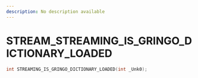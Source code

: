 ```yaml
---
description: No description available 
---
```


# STREAM\_STREAMING_IS_GRINGO_DICTIONARY_LOADED

```cpp
int STREAMING_IS_GRINGO_DICTIONARY_LOADED(int _Unk0);
```